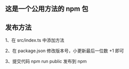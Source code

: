 ## 这是一个公用方法的 npm 包

## 发布方法 

1、在 src/index.ts 中添加方法

2、在 package.json 修改版本号，小更新最后一位数 +1 即可

3、提交代码 npm run public 发布到 npm